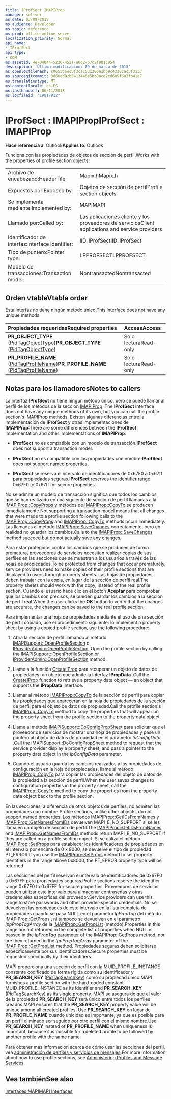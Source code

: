 ```yaml
---
title: IProfSect IMAPIProp
manager: soliver
ms.date: 03/09/2015
ms.audience: Developer
ms.topic: reference
ms.prod: office-online-server
localization_priority: Normal
api_name:
- IProfSect
api_type:
- COM
ms.assetid: 4e704044-5230-4521-a0d2-b7c2f981c954
description: 'Última modificación: 09 de marzo de 2015'
ms.openlocfilehash: c0653caec5f3cac531206e1bb9c4330cac5f3133
ms.sourcegitcommit: 9d60cd82b5413446e5bc8ace2cd689f683fb41a7
ms.translationtype: MT
ms.contentlocale: es-ES
ms.lasthandoff: 06/11/2018
ms.locfileid: "19817912"
---
```

# <a name="iprofsect--imapiprop"></a><span data-ttu-id="82934-103">IProfSect : IMAPIProp</span><span class="sxs-lookup"><span data-stu-id="82934-103">IProfSect : IMAPIProp</span></span>

  
  
<span data-ttu-id="82934-104">**Hace referencia a**: Outlook</span><span class="sxs-lookup"><span data-stu-id="82934-104">**Applies to**: Outlook</span></span> 
  
<span data-ttu-id="82934-105">Funciona con las propiedades de objetos de sección de perfil.</span><span class="sxs-lookup"><span data-stu-id="82934-105">Works with the properties of profile section objects.</span></span> 
  
|||
|:-----|:-----|
|<span data-ttu-id="82934-106">Archivo de encabezado:</span><span class="sxs-lookup"><span data-stu-id="82934-106">Header file:</span></span>  <br/> |<span data-ttu-id="82934-107">Mapix.h</span><span class="sxs-lookup"><span data-stu-id="82934-107">Mapix.h</span></span>  <br/> |
|<span data-ttu-id="82934-108">Expuestos por:</span><span class="sxs-lookup"><span data-stu-id="82934-108">Exposed by:</span></span>  <br/> |<span data-ttu-id="82934-109">Objetos de sección de perfil</span><span class="sxs-lookup"><span data-stu-id="82934-109">Profile section objects</span></span>  <br/> |
|<span data-ttu-id="82934-110">Se implementa mediante:</span><span class="sxs-lookup"><span data-stu-id="82934-110">Implemented by:</span></span>  <br/> |<span data-ttu-id="82934-111">MAPI</span><span class="sxs-lookup"><span data-stu-id="82934-111">MAPI</span></span>  <br/> |
|<span data-ttu-id="82934-112">Llamado por:</span><span class="sxs-lookup"><span data-stu-id="82934-112">Called by:</span></span>  <br/> |<span data-ttu-id="82934-113">Las aplicaciones cliente y los proveedores de servicios</span><span class="sxs-lookup"><span data-stu-id="82934-113">Client applications and service providers</span></span>  <br/> |
|<span data-ttu-id="82934-114">Identificador de interfaz:</span><span class="sxs-lookup"><span data-stu-id="82934-114">Interface identifier:</span></span>  <br/> |<span data-ttu-id="82934-115">IID_IProfSect</span><span class="sxs-lookup"><span data-stu-id="82934-115">IID_IProfSect</span></span>  <br/> |
|<span data-ttu-id="82934-116">Tipo de puntero:</span><span class="sxs-lookup"><span data-stu-id="82934-116">Pointer type:</span></span>  <br/> |<span data-ttu-id="82934-117">LPPROFSECT</span><span class="sxs-lookup"><span data-stu-id="82934-117">LPPROFSECT</span></span>  <br/> |
|<span data-ttu-id="82934-118">Modelo de transacciones:</span><span class="sxs-lookup"><span data-stu-id="82934-118">Transaction model:</span></span>  <br/> |<span data-ttu-id="82934-119">Nontransacted</span><span class="sxs-lookup"><span data-stu-id="82934-119">Nontransacted</span></span>  <br/> |
   
## <a name="vtable-order"></a><span data-ttu-id="82934-120">Orden vtable</span><span class="sxs-lookup"><span data-stu-id="82934-120">Vtable order</span></span>

<span data-ttu-id="82934-121">Esta interfaz no tiene ningún método único.</span><span class="sxs-lookup"><span data-stu-id="82934-121">This interface does not have any unique methods.</span></span>
  
|<span data-ttu-id="82934-122">**Propiedades requeridas**</span><span class="sxs-lookup"><span data-stu-id="82934-122">**Required properties**</span></span>|<span data-ttu-id="82934-123">**Access**</span><span class="sxs-lookup"><span data-stu-id="82934-123">**Access**</span></span>|
|:-----|:-----|
|<span data-ttu-id="82934-124">**PR_OBJECT_TYPE** ([PidTagObjectType](pidtagobjecttype-canonical-property.md))</span><span class="sxs-lookup"><span data-stu-id="82934-124">**PR_OBJECT_TYPE** ([PidTagObjectType](pidtagobjecttype-canonical-property.md))</span></span>  <br/> |<span data-ttu-id="82934-125">Solo lectura</span><span class="sxs-lookup"><span data-stu-id="82934-125">Read-only</span></span>  <br/> |
|<span data-ttu-id="82934-126">**PR_PROFILE_NAME** ([PidTagProfileName](pidtagprofilename-canonical-property.md))</span><span class="sxs-lookup"><span data-stu-id="82934-126">**PR_PROFILE_NAME** ([PidTagProfileName](pidtagprofilename-canonical-property.md))</span></span>  <br/> |<span data-ttu-id="82934-127">Solo lectura</span><span class="sxs-lookup"><span data-stu-id="82934-127">Read-only</span></span>  <br/> |
   
## <a name="notes-to-callers"></a><span data-ttu-id="82934-128">Notas para los llamadores</span><span class="sxs-lookup"><span data-stu-id="82934-128">Notes to callers</span></span>

<span data-ttu-id="82934-129">La interfaz **IProfSect** no tiene ningún método único, pero se puede llamar al perfil de los métodos de la sección [IMAPIProp](imapipropiunknown.md) .</span><span class="sxs-lookup"><span data-stu-id="82934-129">The **IProfSect** interface does not have any unique methods of its own, but you can call the profile section's [IMAPIProp](imapipropiunknown.md) methods.</span></span> <span data-ttu-id="82934-130">Existen algunas diferencias entre la implementación de **IProfSect** y otras implementaciones de **IMAPIProp**:</span><span class="sxs-lookup"><span data-stu-id="82934-130">There are some differences between the **IProfSect** implementation and other implementations of **IMAPIProp**:</span></span>
  
- <span data-ttu-id="82934-131">**IProfSect** no es compatible con un modelo de transacción.</span><span class="sxs-lookup"><span data-stu-id="82934-131">**IProfSect** does not support a transaction model.</span></span> 
    
- <span data-ttu-id="82934-132">**IProfSect** no es compatible con las propiedades con nombre.</span><span class="sxs-lookup"><span data-stu-id="82934-132">**IProfSect** does not support named properties.</span></span> 
    
- <span data-ttu-id="82934-133">**IProfSect** se reserva el intervalo de identificadores de 0x67F0 a 0x67ff para propiedades seguras.</span><span class="sxs-lookup"><span data-stu-id="82934-133">**IProfSect** reserves the identifier range 0x67F0 to 0x67ff for secure properties.</span></span> 
    
<span data-ttu-id="82934-134">No se admite un modelo de transacción significa que todos los cambios que se han realizado en una siguiente de sección de perfil llamadas a la [IMAPIProp::CopyProps](imapiprop-copyprops.md) y métodos de [IMAPIProp::CopyTo](imapiprop-copyto.md) se producen inmediatamente.</span><span class="sxs-lookup"><span data-stu-id="82934-134">Not supporting a transaction model means that all changes that were made to a profile section following calls to the [IMAPIProp::CopyProps](imapiprop-copyprops.md) and [IMAPIProp::CopyTo](imapiprop-copyto.md) methods occur immediately.</span></span> <span data-ttu-id="82934-135">Las llamadas al método [IMAPIProp::SaveChanges](imapiprop-savechanges.md) correctamente, pero en realidad no guardar los cambios.</span><span class="sxs-lookup"><span data-stu-id="82934-135">Calls to the [IMAPIProp::SaveChanges](imapiprop-savechanges.md) method succeed but do not actually save any changes.</span></span> 
  
<span data-ttu-id="82934-136">Para estar protegidos contra los cambios que se producen de forma prematura, proveedores de servicios necesitan realizar copias de sus perfiles en las secciones que se muestran a los usuarios a través de las hojas de propiedades.</span><span class="sxs-lookup"><span data-stu-id="82934-136">To be protected from changes that occur prematurely, service providers need to make copies of their profile sections that are displayed to users through property sheets.</span></span> <span data-ttu-id="82934-137">Las hojas de propiedades deben trabajar con la copia, en lugar de la sección de perfil real.</span><span class="sxs-lookup"><span data-stu-id="82934-137">The property sheets should work with the copy, instead of the real profile section.</span></span> <span data-ttu-id="82934-138">Cuando el usuario hace clic en el botón **Aceptar** para comprobar que los cambios son precisos, se pueden guardar los cambios a la sección de perfil real.</span><span class="sxs-lookup"><span data-stu-id="82934-138">When the user clicks the **OK** button to verify that the changes are accurate, the changes can be saved to the real profile section.</span></span> 
  
<span data-ttu-id="82934-139">Para implementar una hoja de propiedades mediante el uso de una sección de perfil copiado, use el procedimiento siguiente:</span><span class="sxs-lookup"><span data-stu-id="82934-139">To implement a property sheet by using a copied profile section, use the following procedure:</span></span>
  
1. <span data-ttu-id="82934-140">Abra la sección de perfil llamando al método [IMAPISupport::OpenProfileSection](imapisupport-openprofilesection.md) o [IProviderAdmin::OpenProfileSection](iprovideradmin-openprofilesection.md) .</span><span class="sxs-lookup"><span data-stu-id="82934-140">Open the profile section by calling the [IMAPISupport::OpenProfileSection](imapisupport-openprofilesection.md) or [IProviderAdmin::OpenProfileSection](iprovideradmin-openprofilesection.md) method.</span></span> 
    
2. <span data-ttu-id="82934-141">Llame a la función [CreateIProp](createiprop.md) para recuperar un objeto de datos de propiedades: un objeto que admite la interfaz **IPropData** .</span><span class="sxs-lookup"><span data-stu-id="82934-141">Call the [CreateIProp](createiprop.md) function to retrieve a property data object — an object that supports the **IPropData** interface.</span></span> 
    
3. <span data-ttu-id="82934-142">Llamar al método [IMAPIProp::CopyTo](imapiprop-copyto.md) de la sección de perfil para copiar las propiedades que aparecerán en la hoja de propiedades de la sección de perfil para el objeto de datos de propiedad.</span><span class="sxs-lookup"><span data-stu-id="82934-142">Call the profile section's [IMAPIProp::CopyTo](imapiprop-copyto.md) method to copy the properties that will appear on the property sheet from the profile section to the property data object.</span></span> 
    
4. <span data-ttu-id="82934-143">Llame al método [IMAPISupport::DoConfigPropSheet](imapisupport-doconfigpropsheet.md) para solicitar que el proveedor de servicios de mostrar una hoja de propiedades y pase un puntero al objeto de datos de propiedad en el parámetro _lpConfigData_ .</span><span class="sxs-lookup"><span data-stu-id="82934-143">Call the [IMAPISupport::DoConfigPropSheet](imapisupport-doconfigpropsheet.md) method to request that the service provider display a property sheet, and pass a pointer to the property data object in the  _lpConfigData_ parameter.</span></span> 
    
5. <span data-ttu-id="82934-144">Cuando el usuario guarda los cambios realizados a las propiedades de configuración en la hoja de propiedades, llame al método [IMAPIProp::CopyTo](imapiprop-copyto.md) para copiar las propiedades del objeto de datos de la propiedad a la sección de perfil.</span><span class="sxs-lookup"><span data-stu-id="82934-144">When the user saves changes to configuration properties in the property sheet, call the [IMAPIProp::CopyTo](imapiprop-copyto.md) method to copy the properties from the property data object back to the profile section.</span></span> 
    
<span data-ttu-id="82934-145">En las secciones, a diferencia de otros objetos de perfiles, no admiten las propiedades con nombre.</span><span class="sxs-lookup"><span data-stu-id="82934-145">Profile sections, unlike other objects, do not support named properties.</span></span> <span data-ttu-id="82934-146">Los métodos [IMAPIProp::GetIDsFromNames](imapiprop-getidsfromnames.md) y [IMAPIProp::GetNamesFromIDs](imapiprop-getnamesfromids.md) devuelven MAPI_E_NO_SUPPORT si se les llama en un objeto de sección de perfil.</span><span class="sxs-lookup"><span data-stu-id="82934-146">The [IMAPIProp::GetIDsFromNames](imapiprop-getidsfromnames.md) and [IMAPIProp::GetNamesFromIDs](imapiprop-getnamesfromids.md) methods return MAPI_E_NO_SUPPORT if they are called on a profile section object.</span></span> <span data-ttu-id="82934-147">Si se utiliza el método [IMAPIProp::SetProps](imapiprop-setprops.md) para establecer los identificadores de propiedades en el intervalo por encima de 0 x 8000, se devuelve el tipo de propiedad PT_ERROR.</span><span class="sxs-lookup"><span data-stu-id="82934-147">If you use the [IMAPIProp::SetProps](imapiprop-setprops.md) method to set property identifiers in the range above 0x8000, the PT_ERROR property type will be returned.</span></span> 
  
<span data-ttu-id="82934-148">Las secciones del perfil reservan el intervalo de identificadores de 0x67F0 a 0x67FF para propiedades seguras.</span><span class="sxs-lookup"><span data-stu-id="82934-148">Profile sections reserve the identifier range 0x67F0 to 0x67FF for secure properties.</span></span> <span data-ttu-id="82934-149">Proveedores de servicios pueden utilizar este intervalo para almacenar contraseñas y otras credenciales específicas del proveedor.</span><span class="sxs-lookup"><span data-stu-id="82934-149">Service providers can use this range to store passwords and other provider-specific credentials.</span></span> <span data-ttu-id="82934-150">No se devuelven las propiedades de este intervalo en la lista completa de propiedades cuando se pasa NULL en el parámetro _lpPropTag_ del método [IMAPIProp::GetProps](imapiprop-getprops.md) , ni tampoco se devuelven en el parámetro _lppPropTagArray_ de la [ IMAPIProp::GetPropList](imapiprop-getproplist.md) (método).</span><span class="sxs-lookup"><span data-stu-id="82934-150">Properties in this range are not returned in the complete list of properties when NULL is passed in the  _lpPropTag_ parameter of the [IMAPIProp::GetProps](imapiprop-getprops.md) method, nor are they returned in the  _lppPropTagArray_ parameter of the [IMAPIProp::GetPropList](imapiprop-getproplist.md) method.</span></span> <span data-ttu-id="82934-151">Propiedades seguras deben solicitarse específicamente por sus identificadores.</span><span class="sxs-lookup"><span data-stu-id="82934-151">Secure properties must be requested specifically by their identifiers.</span></span> 
  
<span data-ttu-id="82934-152">MAPI proporciona una sección de perfil con la MUID_PROFILE_INSTANCE constante codificado de forma rígida como su identificador y **PR_SEARCH_KEY** ([PidTagSearchKey](pidtagsearchkey-canonical-property.md)) como su propiedad único.</span><span class="sxs-lookup"><span data-stu-id="82934-152">MAPI furnishes a profile section with the hard-coded constant MUID_PROFILE_INSTANCE as its identifier and **PR_SEARCH_KEY** ([PidTagSearchKey](pidtagsearchkey-canonical-property.md)) as its single property.</span></span> <span data-ttu-id="82934-153">MAPI se asegura de que el valor de la propiedad **PR_SEARCH_KEY** será único entre todos los perfiles creados.</span><span class="sxs-lookup"><span data-stu-id="82934-153">MAPI ensures that the **PR_SEARCH_KEY** property value will be unique among all created profiles.</span></span> <span data-ttu-id="82934-154">Use **PR_SEARCH_KEY** en lugar de **PR_PROFILE_NAME** cuando unicidad es importante, ya que es posible para un perfil eliminado ser seguido por otro perfil con el mismo nombre.</span><span class="sxs-lookup"><span data-stu-id="82934-154">Use **PR_SEARCH_KEY** instead of **PR_PROFILE_NAME** when uniqueness is important, because it is possible for a deleted profile to be followed by another profile with the same name.</span></span> 
  
<span data-ttu-id="82934-155">Para obtener más información acerca de cómo usar las secciones del perfil, vea [administración de perfiles y servicios de mensajes](administering-profiles-and-message-services.md).</span><span class="sxs-lookup"><span data-stu-id="82934-155">For more information about how to use profile sections, see [Administering Profiles and Message Services](administering-profiles-and-message-services.md).</span></span>
  
## <a name="see-also"></a><span data-ttu-id="82934-156">Vea también</span><span class="sxs-lookup"><span data-stu-id="82934-156">See also</span></span>



[<span data-ttu-id="82934-157">Interfaces MAPI</span><span class="sxs-lookup"><span data-stu-id="82934-157">MAPI Interfaces</span></span>](mapi-interfaces.md)


